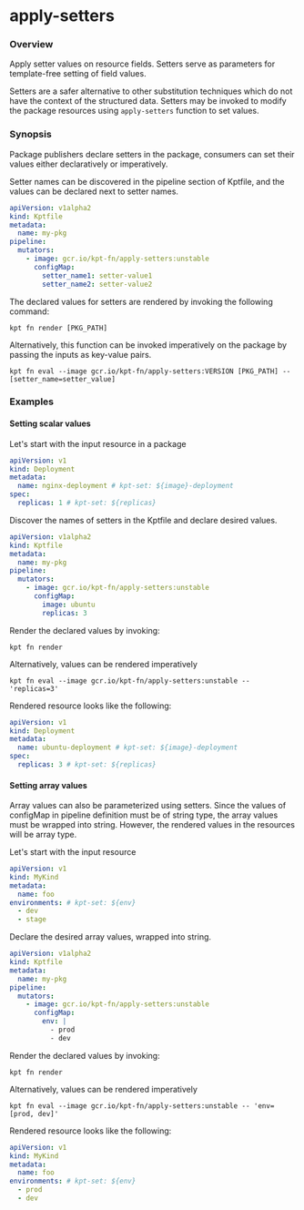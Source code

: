 # apply-setters

### Overview

<!--mdtogo:Short-->

Apply setter values on resource fields. Setters serve as parameters for template-free
setting of field values.

<!--mdtogo-->

Setters are a safer alternative to other substitution techniques which do not have the context
of the structured data. Setters may be invoked to modify the package resources
using `apply-setters` function to set values.

### Synopsis

<!--mdtogo:Long-->

Package publishers declare setters in the package, consumers can set their values
either declaratively or imperatively.

Setter names can be discovered in the pipeline section of Kptfile, and the values
can be declared next to setter names.

```yaml
apiVersion: v1alpha2
kind: Kptfile
metadata:
  name: my-pkg
pipeline:
  mutators:
    - image: gcr.io/kpt-fn/apply-setters:unstable
      configMap:
        setter_name1: setter-value1
        setter_name2: setter-value2
```

The declared values for setters are rendered by invoking the following command:

```
kpt fn render [PKG_PATH]
```

Alternatively, this function can be invoked imperatively on the package by passing the
inputs as key-value pairs.

```
kpt fn eval --image gcr.io/kpt-fn/apply-setters:VERSION [PKG_PATH] -- [setter_name=setter_value]
```

<!--mdtogo-->

### Examples

<!--mdtogo:Examples-->

#### Setting scalar values

Let's start with the input resource in a package

```yaml
apiVersion: v1
kind: Deployment
metadata:
  name: nginx-deployment # kpt-set: ${image}-deployment
spec:
  replicas: 1 # kpt-set: ${replicas}
```

Discover the names of setters in the Kptfile and declare desired values.

```yaml
apiVersion: v1alpha2
kind: Kptfile
metadata:
  name: my-pkg
pipeline:
  mutators:
    - image: gcr.io/kpt-fn/apply-setters:unstable
      configMap:
        image: ubuntu
        replicas: 3
```

Render the declared values by invoking:

```
kpt fn render
```

Alternatively, values can be rendered imperatively

```
kpt fn eval --image gcr.io/kpt-fn/apply-setters:unstable -- 'replicas=3'
```

Rendered resource looks like the following:

```yaml
apiVersion: v1
kind: Deployment
metadata:
  name: ubuntu-deployment # kpt-set: ${image}-deployment
spec:
  replicas: 3 # kpt-set: ${replicas}
```

#### Setting array values

Array values can also be parameterized using setters. Since the values of configMap
in pipeline definition must be of string type, the array values must be wrapped into
string. However, the rendered values in the resources will be array type.

Let's start with the input resource

```yaml
apiVersion: v1
kind: MyKind
metadata:
  name: foo
environments: # kpt-set: ${env}
  - dev
  - stage
```

Declare the desired array values, wrapped into string.

```yaml
apiVersion: v1alpha2
kind: Kptfile
metadata:
  name: my-pkg
pipeline:
  mutators:
    - image: gcr.io/kpt-fn/apply-setters:unstable
      configMap:
        env: |
          - prod
          - dev
```

Render the declared values by invoking:

```
kpt fn render
```

Alternatively, values can be rendered imperatively

```
kpt fn eval --image gcr.io/kpt-fn/apply-setters:unstable -- 'env=[prod, dev]'
```

Rendered resource looks like the following:

```yaml
apiVersion: v1
kind: MyKind
metadata:
  name: foo
environments: # kpt-set: ${env}
  - prod
  - dev
```

<!--mdtogo-->
